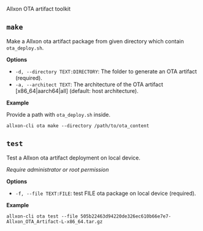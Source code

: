 Allxon OTA artifact toolkit

## `make`

Make a Allxon ota artifact package from given directory which contain `ota_deploy.sh`.

**Options**

- `-d, --directory TEXT:DIRECTORY`: The folder to generate an OTA artifact (required).
- `-a, --architect TEXT`: The architecture of the OTA artifact [x86_64|aarch64|all] (default: host architecture).

**Example**

Provide a path with `ota_deploy.sh` inside.

```
allxon-cli ota make --directory /path/to/ota_content
```

## `test`

Test a Allxon ota artifact deployment on local device.

*Require administrator or root permission*

**Options**

- `-f, --file TEXT:FILE`: test FILE ota package on local device (required).

**Example**

```
allxon-cli ota test --file 505b22463d94220de326ec610b66e7e7-Allxon_OTA_Artifact-L-x86_64.tar.gz
```
